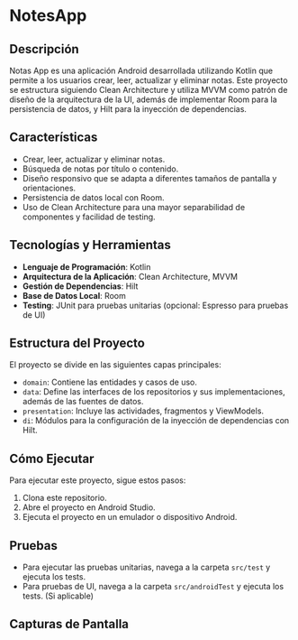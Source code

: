 # NotesApp
## Descripción
Notas App es una aplicación Android desarrollada utilizando Kotlin que permite a los usuarios crear, leer, actualizar y eliminar notas. Este proyecto se estructura siguiendo Clean Architecture y utiliza MVVM como patrón de diseño de la arquitectura de la UI, además de implementar Room para la persistencia de datos, y Hilt para la inyección de dependencias.

## Características
- Crear, leer, actualizar y eliminar notas.
- Búsqueda de notas por título o contenido.
- Diseño responsivo que se adapta a diferentes tamaños de pantalla y orientaciones.
- Persistencia de datos local con Room.
- Uso de Clean Architecture para una mayor separabilidad de componentes y facilidad de testing.

## Tecnologías y Herramientas
- **Lenguaje de Programación**: Kotlin
- **Arquitectura de la Aplicación**: Clean Architecture, MVVM
- **Gestión de Dependencias**: Hilt
- **Base de Datos Local**: Room
- **Testing**: JUnit para pruebas unitarias (opcional: Espresso para pruebas de UI)

## Estructura del Proyecto
El proyecto se divide en las siguientes capas principales:

- `domain`: Contiene las entidades y casos de uso.
- `data`: Define las interfaces de los repositorios y sus implementaciones, además de las fuentes de datos.
- `presentation`: Incluye las actividades, fragmentos y ViewModels.
- `di`: Módulos para la configuración de la inyección de dependencias con Hilt.

## Cómo Ejecutar
Para ejecutar este proyecto, sigue estos pasos:

1. Clona este repositorio.
2. Abre el proyecto en Android Studio.
3. Ejecuta el proyecto en un emulador o dispositivo Android.

## Pruebas
- Para ejecutar las pruebas unitarias, navega a la carpeta `src/test` y ejecuta los tests.
- Para pruebas de UI, navega a la carpeta `src/androidTest` y ejecuta los tests. (Si aplicable)

## Capturas de Pantalla
